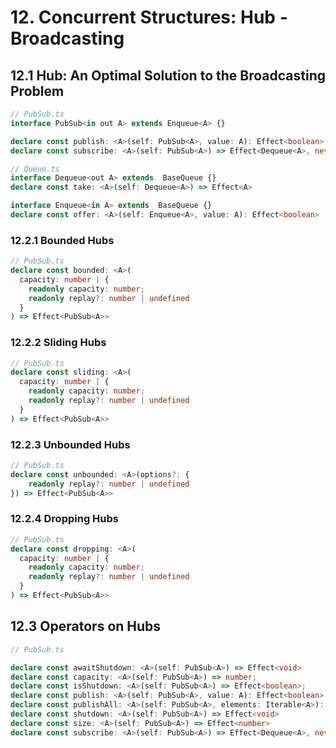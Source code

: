 # 12. Concurrent Structures: Hub - Broadcasting

## 12.1 Hub: An Optimal Solution to the Broadcasting Problem
```ts
// PubSub.ts
interface PubSub<in out A> extends Enqueue<A> {}

declare const publish: <A>(self: PubSub<A>, value: A): Effect<boolean>
declare const subscribe: <A>(self: PubSub<A>) => Effect<Dequeue<A>, never, Scope>
```
```ts
// Queue.ts
interface Dequeue<out A> extends  BaseQueue {}
declare const take: <A>(self: Dequeue<A>) => Effect<A>

interface Enqueue<in A> extends  BaseQueue {}
declare const offer: <A>(self: Enqueue<A>, value: A): Effect<boolean>
```

### 12.2.1 Bounded Hubs
```ts
// PubSub.ts
declare const bounded: <A>(
  capacity: number | { 
    readonly capacity: number; 
    readonly replay?: number | undefined 
  }
) => Effect<PubSub<A>>
```

### 12.2.2 Sliding Hubs
```ts
// PubSub.ts
declare const sliding: <A>(
  capacity: number | { 
    readonly capacity: number; 
    readonly replay?: number | undefined 
  }
) => Effect<PubSub<A>>
```

### 12.2.3 Unbounded Hubs
```ts
// PubSub.ts
declare const unbounded: <A>(options?: { 
    readonly replay?: number | undefined 
}) => Effect<PubSub<A>>
```

### 12.2.4 Dropping Hubs
```ts
// PubSub.ts
declare const dropping: <A>(
  capacity: number | { 
    readonly capacity: number; 
    readonly replay?: number | undefined 
  }
) => Effect<PubSub<A>>
```

## 12.3 Operators on Hubs
```ts
// PubSub.ts

declare const awaitShutdown: <A>(self: PubSub<A>) => Effect<void>
declare const capacity: <A>(self: PubSub<A>) => number;
declare const isShutdown: <A>(self: PubSub<A>) => Effect<boolean>;
declare const publish: <A>(self: PubSub<A>, value: A): Effect<boolean>
declare const publishAll: <A>(self: PubSub<A>, elements: Iterable<A>): Effect<boolean>
declare const shutdown: <A>(self: PubSub<A>) => Effect<void>
declare const size: <A>(self: PubSub<A>) => Effect<number>
declare const subscribe: <A>(self: PubSub<A>) => Effect<Dequeue<A>, never, Scope>
```